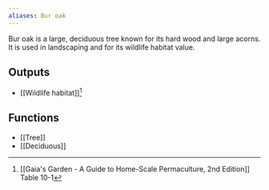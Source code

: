 ```yaml
---
aliases: Bur oak
---
```

Bur oak is a large, deciduous tree known for its hard wood and large acorns. It is used in landscaping and for its wildlife habitat value.
## Outputs
- [[Wildlife habitat]][^1]
## Functions
- [[Tree]]
- [[Deciduous]]

[^1]: [[Gaia's Garden - A Guide to Home-Scale Permaculture, 2nd Edition]] Table 10-1